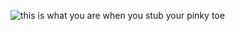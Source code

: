 ![this is what you are when you stub your pinky toe](https://ichef.bbci.co.uk/news/976/cpsprodpb/11097/production/_109238796_gettyimages-450997371.jpg)
